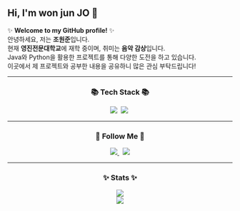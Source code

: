 ## Hi, I'm won jun JO 👋

<!-- GitHub 프로필 소개 섹션 -->
✨ **Welcome to my GitHub profile!** ✨  
안녕하세요, 저는 **조원준**입니다.  
현재 **영진전문대학교**에 재학 중이며, 취미는 **음악 감상**입니다.  
Java와 Python을 활용한 프로젝트를 통해 다양한 도전을 하고 있습니다.  
이곳에서 제 프로젝트와 공부한 내용을 공유하니 많은 관심 부탁드립니다!

---

<h3 align="center">📚 Tech Stack 📚</h3>
<p align="center">
  <img src="https://img.shields.io/badge/Java-007396?style=flat-square&logo=Java&logoColor=white"/>&nbsp;
  <img src="https://img.shields.io/badge/Python-3766AB?style=flat-square&logo=Python&logoColor=white"/>&nbsp;
</p>

---

<h3 align="center">🌈 Follow Me 🌈</h3>
<p align="center">
  <a href="https://www.instagram.com/weonjun5075/">
    <img src="https://img.shields.io/badge/Instagram-E4405F?style=flat-square&logo=Instagram&logoColor=white"/>
  </a>&nbsp;
  <a href="mailto:and8634@gmail.com">
    <img src="https://img.shields.io/badge/Gmail-d14836?style=flat-square&logo=Gmail&logoColor=white"/>
  </a>
</p>

---

<h3 align="center">✨ Stats ✨</h3>
<p align="center">
  <img src="https://github-readme-stats.vercel.app/api?username=max312444&show_icons=true&theme=tokyonight"/><br/>
  <img src="https://github-readme-stats.vercel.app/api/top-langs/?username=max312444&layout=compact&theme=tokyonight"/>
</p>
